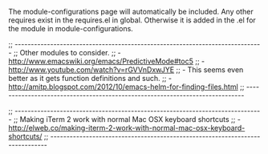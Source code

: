 The module-configurations page will automatically be included. Any other requires exist in the requires.el in global. Otherwise it is added in the .el for the module in module-configurations.

;; -----------------------------------------------------------------------------
;; Other modules to consider.
;;    - http://www.emacswiki.org/emacs/PredictiveMode#toc5
;;    - http://www.youtube.com/watch?v=rGVVnDxwJYE
;;      - This seems even better as it gets function definitions and such.
;;    - http://amitp.blogspot.com/2012/10/emacs-helm-for-finding-files.html
;; -----------------------------------------------------------------------------

;; -----------------------------------------------------------------------------
;; Making iTerm 2 work with normal Mac OSX keyboard shortcuts
;;    - http://elweb.co/making-iterm-2-work-with-normal-mac-osx-keyboard-shortcuts/
;; -----------------------------------------------------------------------------
